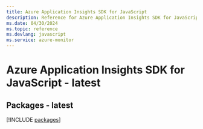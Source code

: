```yaml
---
title: Azure Application Insights SDK for JavaScript
description: Reference for Azure Application Insights SDK for JavaScript
ms.date: 04/30/2024
ms.topic: reference
ms.devlang: javascript
ms.service: azure-monitor
---
```

# Azure Application Insights SDK for JavaScript - latest
## Packages - latest
[!INCLUDE [packages](application-insights-index.md)]
